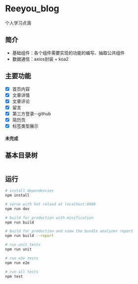 # Reeyou_blog

个人学习点滴


## 简介
* 基础组件：各个组件需要实现的功能的编写、抽取公共组件
* 数据通信：axios封装 + koa2


## 主要功能
- [x] 首页内容
- [x] 文章详情
- [x] 文章评论
- [x] 留言
- [x] 第三方登录--github
- [x] 简历页
- [x] 标签类型展示

#### 未完成


## 基本目录树
```

```
            
<!-- 
**博客部分截图演示**

#### 主页文章
![主页部分](./assets/screenshoot/1.jpg)

#### 文章详情
![detail](./assets/screenshoot/2.jpg)

#### 文章评论
![message](./assets/screenshoot/3.jpg)

#### 留言
![chat](./assets/screenshoot/8.jpg)

#### 简历
![user](./assets/screenshoot/4.jpg) -->



## 运行

``` bash
# install dependencies
npm install

# serve with hot reload at localhost:8080
npm run dev

# build for production with minification
npm run build

# build for production and view the bundle analyzer report
npm run build --report

# run unit tests
npm run unit

# run e2e tests
npm run e2e

# run all tests
npm test
```



